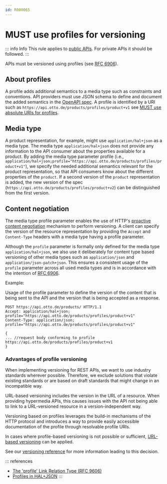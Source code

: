 ```yaml
---
id: R000065
---
```


# MUST use profiles for versioning

::: info Info
This rule applies to [public APIs](../../../../global/core-principles/api-scope.md). For private APIs it should be followed.
:::

APIs must be versioned using profiles (see [RFC 6906](https://www.rfc-editor.org/rfc/rfc6906)).

## About profiles

A profile adds additional semantics to a media type such as constraints and conventions.
API providers must use JSON schema to define and document the added semantics in the [OpenAPI spec](../../../contract/openapi/rules/must-provide-api-specification-using-openapi-for-rest-apis.md).
A profile is identified by a URI such as `https://api.otto.de/products/profiles/product+v1` see [MUST use absolute URIs for profiles](../../../compatibility/versioning-of-incompatible-changes/rules/must-use-absolute-profile-uris.md).

## Media type

A product representation, for example, might use `application/hal+json` as a media type.
The media type `application/hal+json` does not provide any information to the API consumer about the properties available for a product.
By adding the media type parameter profile (i.e., `application/hal+json;profile="https://api.otto.de/products/profiles/product+v1"`), we specify the needed additional semantics relevant for the product representation, so that API consumers know about the different properties of the `product`.
If a second version of the `product` representation is added, the new version of the spec (`https://api.otto.de/products/profiles/product+v2`) can be distinguished from the first version.

## Content negotiation

The media type profile parameter enables the use of HTTP's [proactive content negotiation](https://www.rfc-editor.org/rfc/rfc9110.html#section-12.1) mechanism to perform versioning.
A client can specify the version of the resource representation by providing the `Accept` and `Content-Type` headers with a media type having a profile parameter.

Although the `profile` parameter is formally only defined for the media type `application/hal+json`, we also use it deliberately for content type based versioning of other media types such as `application/json` and `application/json-patch+json`.
This ensures a consistent usage of the `profile` parameter across all used media types and is in accordance with the intention of [RFC 6906](https://www.rfc-editor.org/rfc/rfc6906#section-3.1).

Example:

Usage of the profile parameter to define the version of the content that is being sent to the API and the version that is being accepted as a response.

```http request
POST https://api.otto.de/products/ HTTP/1.1
Accept: application/hal+json; profile="https://api.otto.de/products/profiles/product+v1"
Content-Type: application/json; profile="https://api.otto.de/products/profiles/product+v1"

{
... //request body conforming to profile https://api.otto.de/products/profiles/product+v1
}
```

### Advantages of profile versioning

When implementing versioning for REST APIs, we want to use industry standards wherever possible.
Therefore, we exclude solutions that violate existing standards or are based on draft standards that might change in an incompatible way.

URL-based versioning includes the version in the URL of a resource.
When providing hypermedia APIs, this causes issues with the API not being able to link to a URL-versioned resource in a version-independent way.

Versioning based on profiles leverages the build-in mechanisms of the HTTP protocol and introduces a way to provide easily accessible documentation of the profile through resolvable profile URIs.

In cases where profile-based versioning is not possible or sufficient, [URL-based versioning](./should-not-use-uri-versioning.md) can be applied.

See our [versioning reference](../../../../../dev-context/rest/versioning.md) for more information leading to this decision.

::: references

- [The 'profile' Link Relation Type (RFC 9606)](https://tools.ietf.org/html/rfc6906)
- [Profiles in HAL+JSON](https://datatracker.ietf.org/doc/html/draft-kelly-json-hal-08#page-8)
:::
